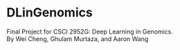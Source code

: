 # DLinGenomics
Final Project for CSCI 2952G: Deep Learning in Genomics. <br/>
By Wei Cheng, Ghulam Murtaza, and Aaron Wang
